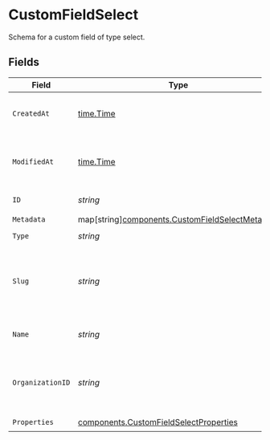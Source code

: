 # CustomFieldSelect

Schema for a custom field of type select.


## Fields

| Field                                                                                                   | Type                                                                                                    | Required                                                                                                | Description                                                                                             |
| ------------------------------------------------------------------------------------------------------- | ------------------------------------------------------------------------------------------------------- | ------------------------------------------------------------------------------------------------------- | ------------------------------------------------------------------------------------------------------- |
| `CreatedAt`                                                                                             | [time.Time](https://pkg.go.dev/time#Time)                                                               | :heavy_check_mark:                                                                                      | Creation timestamp of the object.                                                                       |
| `ModifiedAt`                                                                                            | [time.Time](https://pkg.go.dev/time#Time)                                                               | :heavy_check_mark:                                                                                      | Last modification timestamp of the object.                                                              |
| `ID`                                                                                                    | *string*                                                                                                | :heavy_check_mark:                                                                                      | The ID of the object.                                                                                   |
| `Metadata`                                                                                              | map[string][components.CustomFieldSelectMetadata](../../models/components/customfieldselectmetadata.md) | :heavy_check_mark:                                                                                      | N/A                                                                                                     |
| `Type`                                                                                                  | *string*                                                                                                | :heavy_check_mark:                                                                                      | N/A                                                                                                     |
| `Slug`                                                                                                  | *string*                                                                                                | :heavy_check_mark:                                                                                      | Identifier of the custom field. It'll be used as key when storing the value.                            |
| `Name`                                                                                                  | *string*                                                                                                | :heavy_check_mark:                                                                                      | Name of the custom field.                                                                               |
| `OrganizationID`                                                                                        | *string*                                                                                                | :heavy_check_mark:                                                                                      | The ID of the organization owning the custom field.                                                     |
| `Properties`                                                                                            | [components.CustomFieldSelectProperties](../../models/components/customfieldselectproperties.md)        | :heavy_check_mark:                                                                                      | N/A                                                                                                     |